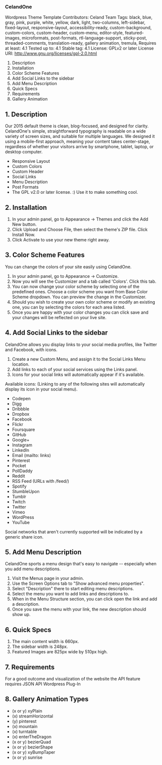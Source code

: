 ### CelandOne ###
Wordpress Theme Template
Contributors: Celand Team
Tags: black, blue, gray, pink, purple, white, yellow, dark, light, two-columns, left-sidebar, fixed-layout, responsive-layout, accessibility-ready, custom-background, custom-colors, custom-header, custom-menu, editor-style, featured-images, microformats, post-formats, rtl-language-support, sticky-post, threaded-comments, translation-ready, gallery animation, tremula,
Requires at least: 4.1
Tested up to: 4.1
Stable tag: 4.1
License: GPLv2 or later
License URI: http://www.gnu.org/licenses/gpl-2.0.html

1. Description
2. Installation
3. Color Scheme Features
4. Add Social Links to the sidebar
5. Add Menu Description
6. Quick Specs
7. Requirements
8. Gallery Animation

## 1. Description ##
Our 2015 default theme is clean, blog-focused, and designed for clarity. CelandOne's simple, straightforward typography is readable on a wide variety of screen sizes, and suitable for multiple languages. We designed it using a mobile-first approach, meaning your content takes center-stage, regardless of whether your visitors arrive by smartphone, tablet, laptop, or desktop computer.

* Responsive Layout
* Custom Colors
* Custom Header
* Social Links
* Menu Description
* Post Formats
* The GPL v2.0 or later license. :) Use it to make something cool.

## 2. Installation ##

1. In your admin panel, go to Appearance -> Themes and click the Add New button.
2. Click Upload and Choose File, then select the theme's ZIP file. Click Install Now.
3. Click Activate to use your new theme right away.

## 3. Color Scheme Features ##

You can change the colors of your site easily using CelandOne.

1. In your admin panel, go to Appearance -> Customize.
4. Now you will see the Customizer and a tab called 'Colors'. Click this tab.
5. You can now change your color scheme by selecting one of the predefined ones. Choose a color scheme you want from Base Color Scheme dropdown. You can preview the change in the Customizer.
6. Should you wish to create your own color scheme or modify an existing one, you can by selecting the colors for each area listed.
7. Once you are happy with your color changes you can click save and your changes will be reflected on your live site.

## 4. Add Social Links to the sidebar ##

CelandOne allows you display links to your social media profiles, like Twitter and Facebook, with icons.

1. Create a new Custom Menu, and assign it to the Social Links Menu location.
2. Add links to each of your social services using the Links panel.
3. Icons for your social links will automatically appear if it's available.

Available icons: (Linking to any of the following sites will automatically display its icon in your social menu).

* Codepen
* Digg
* Dribbble
* Dropbox
* Facebook
* Flickr
* Foursquare
* GitHub
* Google+
* Instagram
* LinkedIn
* Email (mailto: links)
* Pinterest
* Pocket
* PollDaddy
* Reddit
* RSS Feed (URLs with /feed/)
* Spotify
* StumbleUpon
* Tumblr
* Twitch
* Twitter
* Vimeo
* WordPress
* YouTube

Social networks that aren't currently supported will be indicated by a generic share icon.

## 5. Add Menu Description ##

CelandOne sports a menu design that's easy to navigate -- especially when you add menu descriptions.

1. Visit the Menus page in your admin.
2. Use the Screen Options tab to "Show advanced menu properties".
3. Select "Description" there to start editing menu descriptions.
4. Select the menu you want to add links and descriptions to.
5. When in the Menu Structure section, you can click open the link and add a description.
6. Once you save the menu with your link, the new description should show up.

## 6. Quick Specs ##

1. The main content width is 660px.
2. The sidebar width is 248px.
3. Featured Images are 825px wide by 510px high.

## 7. Requirements ##

For a good outcome and visualization of the website the API feature requires JSON API Wordpress Plug-In

## 8. Gallery Animation Types ##

* (x or y) xyPlain
* (x) streamHorizontal
* (y) pinterest
* (x) mountain
*	(x) turntable
* (x) enterTheDragon
* (x or y) bezierQuad
* (x or y) bezierShape
* (x or y) xyBumpTaper
* (x or y) sunrise


